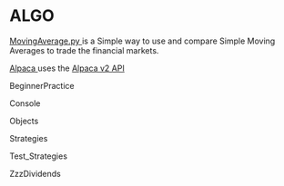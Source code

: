 # ALGO

[ MovingAverage.py ]() is a Simple way to use and compare Simple Moving Averages to trade the financial markets. 

[ Alpaca ](Aplaca/) uses the [ Alpaca v2 API ](https://alpaca.markets/docs/api-documentation/api-v2/)

BeginnerPractice

Console

Objects

Strategies

Test_Strategies

ZzzDividends